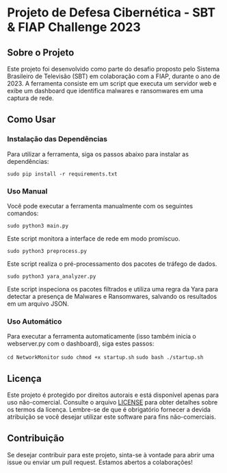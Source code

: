 <h1>Projeto de Defesa Cibernética - SBT & FIAP Challenge 2023</h1>

<h2>Sobre o Projeto</h2>

<p>Este projeto foi desenvolvido como parte do desafio proposto pelo Sistema Brasileiro de Televisão (SBT) em colaboração com a FIAP, durante o ano de 2023. A ferramenta consiste em um script que executa um servidor web e exibe um dashboard que identifica malwares e ransomwares em uma captura de rede.</p>

<h2>Como Usar</h2>

<h3>Instalação das Dependências</h3>

<p>Para utilizar a ferramenta, siga os passos abaixo para instalar as dependências:</p>

<code>sudo pip install -r requirements.txt</code>

<h3>Uso Manual</h3>

<p>Você pode executar a ferramenta manualmente com os seguintes comandos:</p>

<code>sudo python3 main.py</code>

<p>Este script monitora a interface de rede em modo promíscuo.</p>

<code>sudo python3 preprocess.py</code>

<p>Este script realiza o pré-processamento dos pacotes de tráfego de dados.</p>

<code>sudo python3 yara_analyzer.py</code>

<p>Este script inspeciona os pacotes filtrados e utiliza uma regra da Yara para detectar a presença de Malwares e Ransomwares, salvando os resultados em um arquivo JSON.</p>

<h3>Uso Automático</h3>

<p>Para executar a ferramenta automaticamente (isso também inicia o webserver.py com o dashboard), siga estes passos:</p>

<code>cd NetworkMonitor</code>
<code>sudo chmod +x startup.sh</code>
<code>sudo bash ./startup.sh</code>

<h2>Licença</h2>

<p>Este projeto é protegido por direitos autorais e está disponível apenas para uso não-comercial. Consulte o arquivo <a href="LICENSE">LICENSE</a> para obter detalhes sobre os termos da licença. Lembre-se de que é obrigatório fornecer a devida atribuição se você desejar utilizar este software para fins não-comerciais.</p>

<h2>Contribuição</h2>

<p>Se desejar contribuir para este projeto, sinta-se à vontade para abrir uma issue ou enviar um pull request. Estamos abertos a colaborações!</p>
